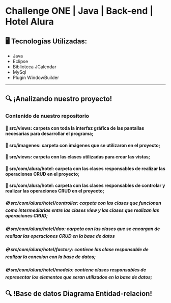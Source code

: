# Challenge ONE | Java | Back-end | Hotel Alura

## 🖥️ Tecnologías Utilizadas:

- Java
- Eclipse
- Biblioteca JCalendar
- MySql
- Plugin WindowBuilder </br>

---

## 🔍 ¡Analizando nuestro proyecto!

### Contenido de nuestro repositorio

#### 🔹 src/views: carpeta con toda la interfaz gráfica de las pantallas necesarias para desarrollar el programa;

#### 🔹 src/imagenes: carpeta con imágenes que se utilizaron en el proyecto;

#### 🔹 src/views: carpeta con las clases utilizadas para crear las vistas;

#### 🔹 src/com/alura/hotel: carpeta con las clases responsables de realizar las operaciones CRUD en el proyecto;

#### 🔹 src/com/alura/hotel: carpeta con las clases responsables de controlar y realizar las operaciones CRUD en el proyecto;

##### 💿 src/com/alura/hotel/controller: carpeta con las clases que funcionan como intermediarias entre las clases view y las clases que realizan las operaciones CRUD;

##### 💿 src/com/alura/hotel/dao: carpeta con las clases que se encargan de realizar las operaciones CRUD en la base de datos

##### 💿 src/com/alura/hotel/factory: contiene las clase responsable de realizar la conexion con la base de datos;

##### 💿 src/com/alura/hotel/modelo: contiene clases responsables de representar los elementos que seran utilizados en la base de datos;

## 🔍 !Base de datos Diagrama Entidad-relacion!



